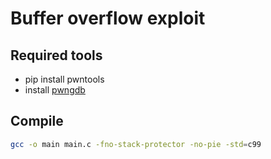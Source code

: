 # Buffer overflow exploit
## Required tools
- pip install pwntools
- install [pwngdb](https://github.com/pwndbg/pwndbg)

## Compile
```sh
gcc -o main main.c -fno-stack-protector -no-pie -std=c99
```